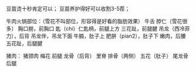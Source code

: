 豆苗烫十秒肯定可以；
豆苗养护得好可以收割3-5茬；

牛肉火锅部位：（雪花不叫部位，形容得是好看的脂肪效果）
牛舌
脖仁（雪花很多）
胸口朥，前胸口
匙（chi）仁匙柄，前腿上方
三花趾，前腿腱
吊龙（西冷菲力），后背
吊龙伴，吊龙下面
牛腩，肚子上
肥胼（pian2），肚子下
嫩肉，后腰
五花趾，后腿腱

猪肉：
猪颈肉
梅花
前腿
龙骨（后背）
里脊
排骨（两侧）
五花（肚子）
尾龙骨
后腿
